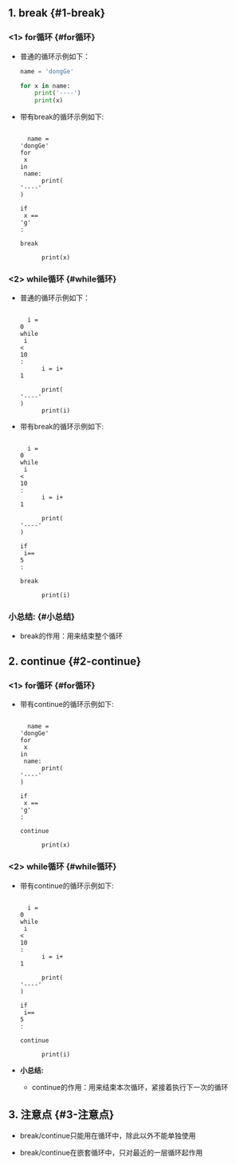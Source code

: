 ## 1. break {#1-break}

### &lt;1&gt; for循环 {#for循环}

* 普通的循环示例如下：

  ```py
  name = 'dongGe'

  for x in name:
      print('----')
      print(x)
  ```

* 带有break的循环示例如下:

  ```

    name = 
  'dongGe'
  for
   x 
  in
   name:
        print(
  '----'
  )
      
  if
   x == 
  'g'
  : 
          
  break

        print(x)

  ```

### &lt;2&gt; while循环 {#while循环}

* 普通的循环示例如下：

  ```

    i = 
  0
  while
   i
  <
  10
  :
        i = i+
  1

        print(
  '----'
  )
        print(i)

  ```

* 带有break的循环示例如下:

  ```

    i = 
  0
  while
   i
  <
  10
  :
        i = i+
  1

        print(
  '----'
  )
      
  if
   i==
  5
  :
          
  break

        print(i)

  ```

### **小总结:** {#小总结}

* break的作用：用来结束整个循环

## 2. continue {#2-continue}

### &lt;1&gt; for循环 {#for循环}

* 带有continue的循环示例如下:

  ```

    name = 
  'dongGe'
  for
   x 
  in
   name:
        print(
  '----'
  )
      
  if
   x == 
  'g'
  : 
          
  continue

        print(x)

  ```

### &lt;2&gt; while循环 {#while循环}

* 带有continue的循环示例如下:

  ```

    i = 
  0
  while
   i
  <
  10
  :
        i = i+
  1

        print(
  '----'
  )
      
  if
   i==
  5
  :
          
  continue

        print(i)

  ```

* **小总结:**
  * continue的作用：用来结束本次循环，紧接着执行下一次的循环

## 3. 注意点 {#3-注意点}

* break/continue只能用在循环中，除此以外不能单独使用

* break/continue在嵌套循环中，只对最近的一层循环起作用




